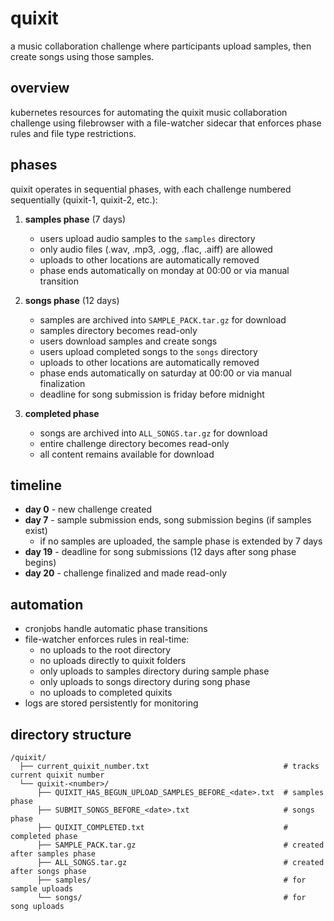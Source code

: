 # quixit

a music collaboration challenge where participants upload samples, then create songs using those samples.

## overview

kubernetes resources for automating the quixit music collaboration challenge using filebrowser with a file-watcher sidecar that enforces phase rules and file type restrictions.

## phases

quixit operates in sequential phases, with each challenge numbered sequentially (quixit-1, quixit-2, etc.):

1. **samples phase** (7 days)
   - users upload audio samples to the `samples` directory
   - only audio files (.wav, .mp3, .ogg, .flac, .aiff) are allowed
   - uploads to other locations are automatically removed
   - phase ends automatically on monday at 00:00 or via manual transition

2. **songs phase** (12 days)
   - samples are archived into `SAMPLE_PACK.tar.gz` for download
   - samples directory becomes read-only
   - users download samples and create songs
   - users upload completed songs to the `songs` directory
   - uploads to other locations are automatically removed
   - phase ends automatically on saturday at 00:00 or via manual finalization
   - deadline for song submission is friday before midnight

3. **completed phase**
   - songs are archived into `ALL_SONGS.tar.gz` for download
   - entire challenge directory becomes read-only
   - all content remains available for download

## timeline

- **day 0** - new challenge created
- **day 7** - sample submission ends, song submission begins (if samples exist)
  - if no samples are uploaded, the sample phase is extended by 7 days
- **day 19** - deadline for song submissions (12 days after song phase begins)
- **day 20** - challenge finalized and made read-only

## automation

- cronjobs handle automatic phase transitions
- file-watcher enforces rules in real-time:
  - no uploads to the root directory
  - no uploads directly to quixit folders
  - only uploads to samples directory during sample phase
  - only uploads to songs directory during song phase
  - no uploads to completed quixits
- logs are stored persistently for monitoring

## directory structure

```text
/quixit/
  ├── current_quixit_number.txt                              # tracks current quixit number
  └── quixit-<number>/
      ├── QUIXIT_HAS_BEGUN_UPLOAD_SAMPLES_BEFORE_<date>.txt  # samples phase
      ├── SUBMIT_SONGS_BEFORE_<date>.txt                     # songs phase
      ├── QUIXIT_COMPLETED.txt                               # completed phase
      ├── SAMPLE_PACK.tar.gz                                 # created after samples phase
      ├── ALL_SONGS.tar.gz                                   # created after songs phase
      ├── samples/                                           # for sample uploads
      └── songs/                                             # for song uploads
```
